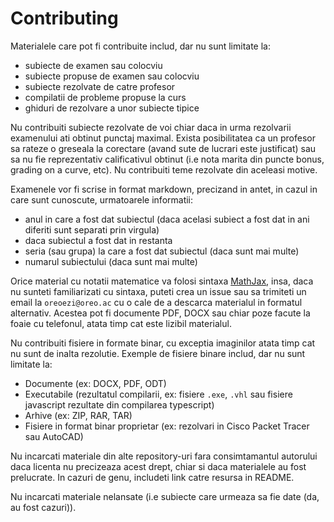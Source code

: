 # Contributing

Materialele care pot fi contribuite includ, dar nu sunt limitate la:
 - subiecte de examen sau colocviu
 - subiecte propuse de examen sau colocviu
 - subiecte rezolvate de catre profesor
 - compilatii de probleme propuse la curs
 - ghiduri de rezolvare a unor subiecte tipice

Nu contribuiti subiecte rezolvate de voi chiar daca in urma rezolvarii examenului ati obtinut punctaj maximal. Exista posibilitatea ca un profesor sa rateze o greseala la corectare (avand sute de lucrari este justificat) sau sa nu fie reprezentativ calificativul obtinut (i.e nota marita din puncte bonus, grading on a curve, etc). Nu contribuiti teme rezolvate din aceleasi motive.

Examenele vor fi scrise in format markdown, precizand in antet, in cazul in care sunt cunoscute, urmatoarele informatii:
 - anul in care a fost dat subiectul (daca acelasi subiect a fost dat in ani diferiti sunt separati prin virgula)
 - daca subiectul a fost dat in restanta
 - seria (sau grupa) la care a fost dat subiectul (daca sunt mai multe)
 - numarul subiectului (daca sunt mai multe)

Orice material cu notatii matematice va folosi sintaxa [MathJax](https://math.meta.stackexchange.com/questions/5020/mathjax-basic-tutorial-and-quick-reference), insa, daca nu sunteti familiarizati cu sintaxa, puteti crea un issue sau sa trimiteti un email la `oreoezi@oreo.ac` cu o cale de a descarca materialul in formatul alternativ. Acestea pot fi documente PDF, DOCX sau chiar poze facute la foaie cu telefonul, atata timp cat este lizibil materialul.

Nu contribuiti fisiere in formate binar, cu exceptia imaginilor atata timp cat nu sunt de inalta rezolutie. Exemple de fisiere binare includ, dar nu sunt limitate la:
 - Documente (ex: DOCX, PDF, ODT)
 - Executabile (rezultatul compilarii, ex: fisiere `.exe`, `.vhl` sau fisiere javascript rezultate din compilarea typescript)
 - Arhive (ex: ZIP, RAR, TAR)
 - Fisiere in format binar proprietar (ex: rezolvari in Cisco Packet Tracer sau AutoCAD)

Nu incarcati materiale din alte repository-uri fara consimtamantul autorului daca licenta nu precizeaza acest drept, chiar si daca materialele au fost prelucrate. In cazuri de genu, includeti link catre resursa in README.

Nu incarcati materiale nelansate (i.e subiecte care urmeaza sa fie date (da, au fost cazuri)).